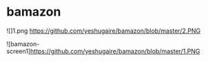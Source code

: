 # bamazon
![]1.png
https://github.com/yeshugaire/bamazon/blob/master/2.PNG

![bamazon-screen1]https://github.com/yeshugaire/bamazon/blob/master/1.PNG
